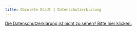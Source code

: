 ```yaml
---
title: Obsolete Stadt | Datenschutzerklärung
---
```


<a href="https://www.iubenda.com/privacy-policy/80819156" class="iubenda-white no-brand iubenda-embed iub-no-markup iub-body-embed" title="Datenschutzerklärung">Die Datenschutzerklärung ist nicht zu sehen? Bitte hier klicken.</a><script type="text/javascript">(function (w,d) {var loader = function () {var s = d.createElement("script"), tag = d.getElementsByTagName("script")[0]; s.src="https://cdn.iubenda.com/iubenda.js"; tag.parentNode.insertBefore(s,tag);}; if(w.addEventListener){w.addEventListener("load", loader, false);}else if(w.attachEvent){w.attachEvent("onload", loader);}else{w.onload = loader;}})(window, document);</script>
